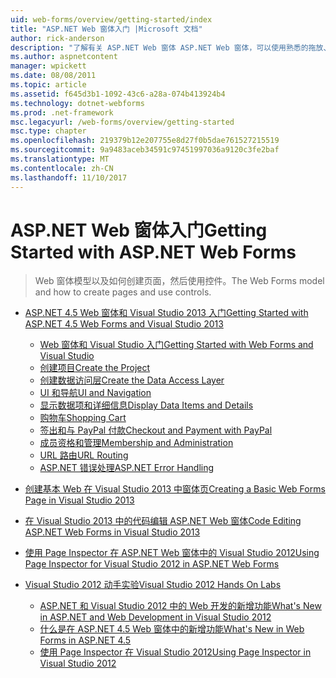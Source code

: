 ```yaml
---
uid: web-forms/overview/getting-started/index
title: "ASP.NET Web 窗体入门 |Microsoft 文档"
author: rick-anderson
description: "了解有关 ASP.NET Web 窗体 ASP.NET Web 窗体，可以使用熟悉的拖放、 事件驱动模型生成动态网站。 设计图面和 hund..."
ms.author: aspnetcontent
manager: wpickett
ms.date: 08/08/2011
ms.topic: article
ms.assetid: f645d3b1-1092-43c6-a28a-074b413924b4
ms.technology: dotnet-webforms
ms.prod: .net-framework
msc.legacyurl: /web-forms/overview/getting-started
msc.type: chapter
ms.openlocfilehash: 219379b12e207755e8d27f0b5dae761527215519
ms.sourcegitcommit: 9a9483aceb34591c97451997036a9120c3fe2baf
ms.translationtype: MT
ms.contentlocale: zh-CN
ms.lasthandoff: 11/10/2017
---
```

<a name="getting-started-with-aspnet-web-forms"></a><span data-ttu-id="6d472-104">ASP.NET Web 窗体入门</span><span class="sxs-lookup"><span data-stu-id="6d472-104">Getting Started with ASP.NET Web Forms</span></span>
====================
> <span data-ttu-id="6d472-105">Web 窗体模型以及如何创建页面，然后使用控件。</span><span class="sxs-lookup"><span data-stu-id="6d472-105">The Web Forms model and how to create pages and use controls.</span></span>


- [<span data-ttu-id="6d472-106">ASP.NET 4.5 Web 窗体和 Visual Studio 2013 入门</span><span class="sxs-lookup"><span data-stu-id="6d472-106">Getting Started with ASP.NET 4.5 Web Forms and Visual Studio 2013</span></span>](getting-started-with-aspnet-45-web-forms/index.md)

    - [<span data-ttu-id="6d472-107">Web 窗体和 Visual Studio 入门</span><span class="sxs-lookup"><span data-stu-id="6d472-107">Getting Started with Web Forms and Visual Studio</span></span>](getting-started-with-aspnet-45-web-forms/introduction-and-overview.md)
    - [<span data-ttu-id="6d472-108">创建项目</span><span class="sxs-lookup"><span data-stu-id="6d472-108">Create the Project</span></span>](getting-started-with-aspnet-45-web-forms/create-the-project.md)
    - [<span data-ttu-id="6d472-109">创建数据访问层</span><span class="sxs-lookup"><span data-stu-id="6d472-109">Create the Data Access Layer</span></span>](getting-started-with-aspnet-45-web-forms/create_the_data_access_layer.md)
    - [<span data-ttu-id="6d472-110">UI 和导航</span><span class="sxs-lookup"><span data-stu-id="6d472-110">UI and Navigation</span></span>](getting-started-with-aspnet-45-web-forms/ui_and_navigation.md)
    - [<span data-ttu-id="6d472-111">显示数据项和详细信息</span><span class="sxs-lookup"><span data-stu-id="6d472-111">Display Data Items and Details</span></span>](getting-started-with-aspnet-45-web-forms/display_data_items_and_details.md)
    - [<span data-ttu-id="6d472-112">购物车</span><span class="sxs-lookup"><span data-stu-id="6d472-112">Shopping Cart</span></span>](getting-started-with-aspnet-45-web-forms/shopping-cart.md)
    - [<span data-ttu-id="6d472-113">签出和与 PayPal 付款</span><span class="sxs-lookup"><span data-stu-id="6d472-113">Checkout and Payment with PayPal</span></span>](getting-started-with-aspnet-45-web-forms/checkout-and-payment-with-paypal.md)
    - [<span data-ttu-id="6d472-114">成员资格和管理</span><span class="sxs-lookup"><span data-stu-id="6d472-114">Membership and Administration</span></span>](getting-started-with-aspnet-45-web-forms/membership-and-administration.md)
    - [<span data-ttu-id="6d472-115">URL 路由</span><span class="sxs-lookup"><span data-stu-id="6d472-115">URL Routing</span></span>](getting-started-with-aspnet-45-web-forms/url-routing.md)
    - [<span data-ttu-id="6d472-116">ASP.NET 错误处理</span><span class="sxs-lookup"><span data-stu-id="6d472-116">ASP.NET Error Handling</span></span>](getting-started-with-aspnet-45-web-forms/aspnet-error-handling.md)
- [<span data-ttu-id="6d472-117">创建基本 Web 在 Visual Studio 2013 中窗体页</span><span class="sxs-lookup"><span data-stu-id="6d472-117">Creating a Basic Web Forms Page in Visual Studio 2013</span></span>](creating-a-basic-web-forms-page.md)
- [<span data-ttu-id="6d472-118">在 Visual Studio 2013 中的代码编辑 ASP.NET Web 窗体</span><span class="sxs-lookup"><span data-stu-id="6d472-118">Code Editing ASP.NET Web Forms in Visual Studio 2013</span></span>](code-editing-in-web-forms-pages.md)
- [<span data-ttu-id="6d472-119">使用 Page Inspector 在 ASP.NET Web 窗体中的 Visual Studio 2012</span><span class="sxs-lookup"><span data-stu-id="6d472-119">Using Page Inspector for Visual Studio 2012 in ASP.NET Web Forms</span></span>](using-page-inspector-in-a-visual-studio-11-beta-web-forms-project.md)
- [<span data-ttu-id="6d472-120">Visual Studio 2012 动手实验</span><span class="sxs-lookup"><span data-stu-id="6d472-120">Visual Studio 2012 Hands On Labs</span></span>](hands-on-labs/index.md)

    - [<span data-ttu-id="6d472-121">ASP.NET 和 Visual Studio 2012 中的 Web 开发的新增功能</span><span class="sxs-lookup"><span data-stu-id="6d472-121">What's New in ASP.NET and Web Development in Visual Studio 2012</span></span>](hands-on-labs/whats-new-in-aspnet-and-web-development-in-visual-studio-2012.md)
    - [<span data-ttu-id="6d472-122">什么是在 ASP.NET 4.5 Web 窗体中的新增功能</span><span class="sxs-lookup"><span data-stu-id="6d472-122">What's New in Web Forms in ASP.NET 4.5</span></span>](hands-on-labs/whats-new-in-web-forms-in-aspnet-45.md)
    - [<span data-ttu-id="6d472-123">使用 Page Inspector 在 Visual Studio 2012</span><span class="sxs-lookup"><span data-stu-id="6d472-123">Using Page Inspector in Visual Studio 2012</span></span>](hands-on-labs/using-page-inspector-in-visual-studio-2012.md)
